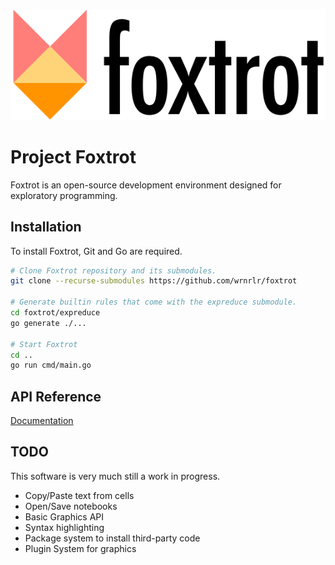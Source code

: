 ![alt text](logo.png "Foxtrot Logo")

# Project Foxtrot

Foxtrot is an open-source development environment designed for exploratory programming.

## Installation

To install Foxtrot, Git and Go are required.

```bash
# Clone Foxtrot repository and its submodules.
git clone --recurse-submodules https://github.com/wrnrlr/foxtrot

# Generate builtin rules that come with the expreduce submodule.
cd foxtrot/expreduce
go generate ./...

# Start Foxtrot
cd ..
go run cmd/main.go
```

## API Reference

[Documentation](https://corywalker.github.io/expreduce-docs/)

## TODO

This software is very much still a work in progress.

* Copy/Paste text from cells
* Open/Save notebooks
* Basic Graphics API
* Syntax highlighting
* Package system to install third-party code
* Plugin System for graphics
